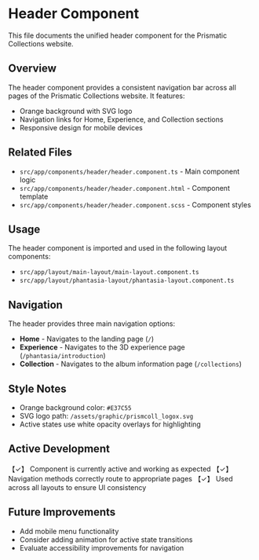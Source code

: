 # Header Component

This file documents the unified header component for the Prismatic Collections website.

## Overview

The header component provides a consistent navigation bar across all pages of the Prismatic Collections website. It features:

- Orange background with SVG logo
- Navigation links for Home, Experience, and Collection sections
- Responsive design for mobile devices

## Related Files

- `src/app/components/header/header.component.ts` - Main component logic
- `src/app/components/header/header.component.html` - Component template
- `src/app/components/header/header.component.scss` - Component styles

## Usage

The header component is imported and used in the following layout components:

- `src/app/layout/main-layout/main-layout.component.ts`
- `src/app/layout/phantasia-layout/phantasia-layout.component.ts`

## Navigation

The header provides three main navigation options:

- **Home** - Navigates to the landing page (`/`)
- **Experience** - Navigates to the 3D experience page (`/phantasia/introduction`)
- **Collection** - Navigates to the album information page (`/collections`)

## Style Notes

- Orange background color: `#E37C55`
- SVG logo path: `/assets/graphic/prismcoll_logox.svg`
- Active states use white opacity overlays for highlighting

## Active Development

【✓】 Component is currently active and working as expected
【✓】 Navigation methods correctly route to appropriate pages
【✓】 Used across all layouts to ensure UI consistency

## Future Improvements

- Add mobile menu functionality
- Consider adding animation for active state transitions
- Evaluate accessibility improvements for navigation 